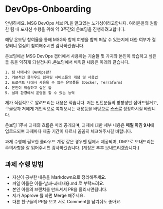 # DevOps-Onboarding
안녕하세요. MSG DevOps 서브 PL을 맡고있는 노가성이라고합니다. 여러분들의 원활한 팀 내 포지션 수행을 위해 약 3주간의 온보딩을 진행하려고합니다. 

해당 온보딩 참여율을 통해 MSG와 함께 여행을 함께 떠날 수 있는지에 대한 여부가 결정되니 열심히 참여해주시면 감사하겠습니다. 

온보딩에선 MSG DevOps 챕터에서 사용하는 기술들 몇 가지와 본인이 학습하고 싶은 툴 등을 익히게 되실겁니다.온보딩에서 배워갈 내용은 아래와 같습니다.

```
1. 팀 내에서의 DevOps란?
2. 기본적인 클라우드 컴퓨팅 서비스들의 개념 및 사용법
3. 프로젝트 내에서 사용될 수 있는 운영툴들 (Docker, Terraform)
4. 본인이 학습하고 싶은 툴
5. 실제 환경에서 운영을 할 수 있는 능력
```

제가 직접적으로 알려드리는 내용은 적습니다. 저는 인턴분들의 방향성만 잡아드릴거고, 구글링과 저에게 개인적으로 여쭤보시는 내용등을 바탕으로 **스스로** 성장하시길 바랍니다.

온보딩 1주차 과제의 흐름은 미리 공개되며, 과제에 대한 세부 내용은 **매일 아침 9시**에 업로드되며 과제마다 제출 기간이 다르니 꼼꼼히 체크해주시길 바랍니다.

과제 수행에 필요한 클라우드 계정 같은 경우엔 팀에서 제공되며, DM으로 보내드리는 주의사항을 잘 읽어주시면 감사하겠습니다. (계정은 추후 보내드리겠습니다.)

## 과제 수행 방법
- 자신이 공부한 내용을 Markdown으로 정리해주세요.
- 파일 이름은 이름-날짜-과제내용.md 로 부탁드려요.
- 본인 이름의 브랜치를 만드셔서 PR을 올리시면됩니다. 
- 제가 Approve 를 하면 Merge 해주세요.
- 다른 친구들의 PR을 보고 서로 Comment를 남겨줘도 좋아요.
